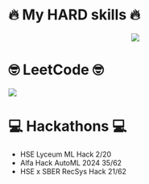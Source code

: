 # 🔥 My HARD skills 🔥
<p align="center">
  <a href="https://skillicons.dev">
    <img src="https://skillicons.dev/icons?i=python,postgres,mysql,sklearn,cpp,cs,django,git" />
  </a>
</p>

# 🤓 LeetCode 🤓
![](https://leetcard.jacoblin.cool/bepebdepd?animation=false)
<!--
**GermanPikel/GermanPikel** is a ✨ _special_ ✨ repository because its `README.md` (this file) appears on your GitHub profile.

Here are some ideas to get you started:

- 🔭 I’m currently working on ...
- 🌱 I’m currently learning ...
- 👯 I’m looking to collaborate on ...
- 🤔 I’m looking for help with ...
- 💬 Ask me about ...
- 📫 How to reach me: ...
- 😄 Pronouns: ...
- ⚡ Fun fact: ...
-->

# 💻 Hackathons 💻
- HSE Lyceum ML Hack 2/20
- Alfa Hack AutoML 2024 35/62
- HSE x SBER RecSys Hack 21/62
